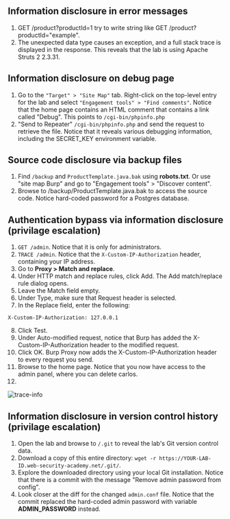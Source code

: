 ## Information disclosure in error messages

1) GET /product?productId=1 try to write string like GET /product?productId="example".
2) The unexpected data type causes an exception, and a full stack trace is displayed in the response. This reveals that the lab is using Apache Struts 2 2.3.31.

## Information disclosure on debug page

1) Go to the `"Target" > "Site Map"` tab. Right-click on the top-level entry for the lab and select `"Engagement tools" > "Find comments"`. Notice that the home page contains an HTML comment that contains a link called "Debug". This points to `/cgi-bin/phpinfo.php`
2) "Send to Repeater" `/cgi-bin/phpinfo.php` and send the request to retrieve the file. Notice that it reveals various debugging information, including the SECRET_KEY environment variable.

## Source code disclosure via backup files

1) Find `/backup` and `ProductTemplate.java.bak` using **robots.txt**. Or use "site map Burp" and go to "Engagement tools" > "Discover content".
2) Browse to /backup/ProductTemplate.java.bak to access the source code. Notice hard-coded password for a Postgres database.

## Authentication bypass via information disclosure (privilage escalation)

1) `GET /admin`. Notice that it is only for administrators.
2) `TRACE /admin`. Notice that the `X-Custom-IP-Authorization` header, containing your IP address.
3) Go to **Proxy > Match and replace**.
4) Under HTTP match and replace rules, click Add. The Add match/replace rule dialog opens.
5) Leave the Match field empty.
6) Under Type, make sure that Request header is selected.
7) In the Replace field, enter the following:

```X-Custom-IP-Authorization: 127.0.0.1```

8) Click Test.
9) Under Auto-modified request, notice that Burp has added the X-Custom-IP-Authorization header to the modified request.
10) Click OK. Burp Proxy now adds the X-Custom-IP-Authorization header to every request you send.
11) Browse to the home page. Notice that you now have access to the admin panel, where you can delete carlos.
12) 
![trace-info](https://github.com/user-attachments/assets/065943f9-324f-49db-a4bf-35affef7cf47)


## Information disclosure in version control history (privilage escalation)

1) Open the lab and browse to `/.git` to reveal the lab's Git version control data.
2) Download a copy of this entire directory: `wget -r https://YOUR-LAB-ID.web-security-academy.net/.git/`.
3) Explore the downloaded directory using your local Git installation. Notice that there is a commit with the message "Remove admin password from config".
4) Look closer at the diff for the changed `admin.conf` file. Notice that the commit replaced the hard-coded admin password with variable **ADMIN_PASSWORD** instead.
